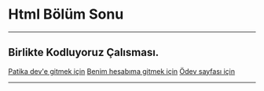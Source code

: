 # Html Bölüm Sonu

---

## Birlikte Kodluyoruz Çalısması.

[Patika dev'e gitmek için](https://www.patika.dev/tr)
[Benim hesabıma gitmek için](https://app.patika.dev/makoveli)
[Ödev sayfası için](https://app.patika.dev/courses/html/html-odev3)

---
